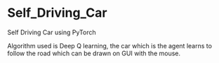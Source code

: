 # Self_Driving_Car
Self Driving Car using PyTorch

Algorithm used is Deep Q learning, the car which is the agent learns to follow the road which can be drawn on GUI with the mouse.
